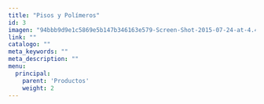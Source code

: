 ```yaml
---
title: "Pisos y Polímeros"
id: 3
imagen: "94bbb9d9e1c5869e5b147b346163e579-Screen-Shot-2015-07-24-at-4.46.27 PM.png"
link: ""
catalogo: ""
meta_keywords: ""
meta_description: ""
menu:
  principal:
    parent: 'Productos'
    weight: 2
---
```

